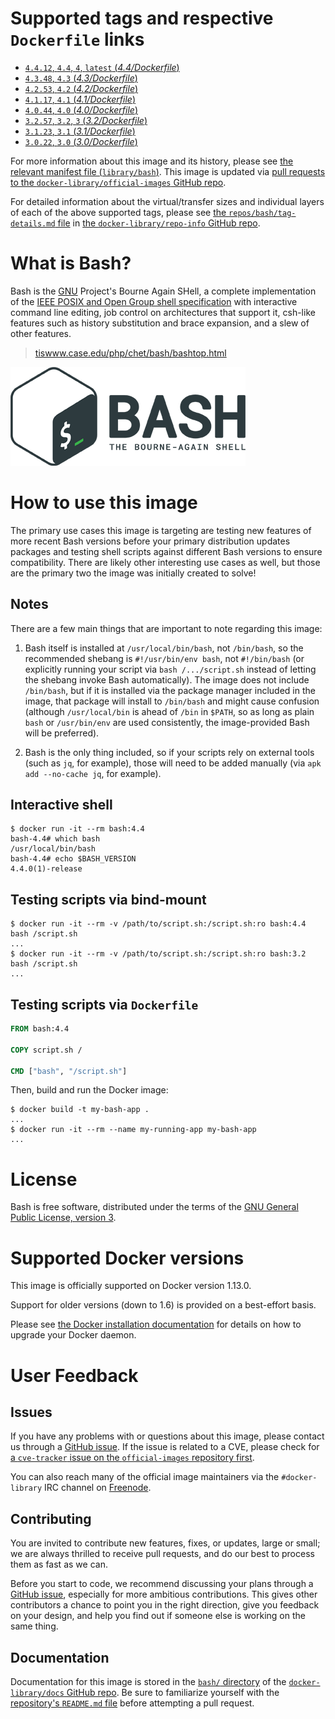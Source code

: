 # Supported tags and respective `Dockerfile` links

-	[`4.4.12`, `4.4`, `4`, `latest` (*4.4/Dockerfile*)](https://github.com/tianon/docker-bash/blob/b95678dfe99c4cdcfb2f197ecad421564f1119d2/4.4/Dockerfile)
-	[`4.3.48`, `4.3` (*4.3/Dockerfile*)](https://github.com/tianon/docker-bash/blob/f9be0e9789a3852ff28b16e3f739df1bb2130377/4.3/Dockerfile)
-	[`4.2.53`, `4.2` (*4.2/Dockerfile*)](https://github.com/tianon/docker-bash/blob/f9be0e9789a3852ff28b16e3f739df1bb2130377/4.2/Dockerfile)
-	[`4.1.17`, `4.1` (*4.1/Dockerfile*)](https://github.com/tianon/docker-bash/blob/f9be0e9789a3852ff28b16e3f739df1bb2130377/4.1/Dockerfile)
-	[`4.0.44`, `4.0` (*4.0/Dockerfile*)](https://github.com/tianon/docker-bash/blob/f9be0e9789a3852ff28b16e3f739df1bb2130377/4.0/Dockerfile)
-	[`3.2.57`, `3.2`, `3` (*3.2/Dockerfile*)](https://github.com/tianon/docker-bash/blob/f9be0e9789a3852ff28b16e3f739df1bb2130377/3.2/Dockerfile)
-	[`3.1.23`, `3.1` (*3.1/Dockerfile*)](https://github.com/tianon/docker-bash/blob/f9be0e9789a3852ff28b16e3f739df1bb2130377/3.1/Dockerfile)
-	[`3.0.22`, `3.0` (*3.0/Dockerfile*)](https://github.com/tianon/docker-bash/blob/f9be0e9789a3852ff28b16e3f739df1bb2130377/3.0/Dockerfile)

For more information about this image and its history, please see [the relevant manifest file (`library/bash`)](https://github.com/docker-library/official-images/blob/master/library/bash). This image is updated via [pull requests to the `docker-library/official-images` GitHub repo](https://github.com/docker-library/official-images/pulls?q=label%3Alibrary%2Fbash).

For detailed information about the virtual/transfer sizes and individual layers of each of the above supported tags, please see [the `repos/bash/tag-details.md` file](https://github.com/docker-library/repo-info/blob/master/repos/bash/tag-details.md) in [the `docker-library/repo-info` GitHub repo](https://github.com/docker-library/repo-info).

# What is Bash?

Bash is the [GNU](http://www.gnu.org/) Project's Bourne Again SHell, a complete implementation of the [IEEE POSIX and Open Group shell specification](http://www.opengroup.org/onlinepubs/9699919799/nfindex.html) with interactive command line editing, job control on architectures that support it, csh-like features such as history substitution and brace expansion, and a slew of other features.

> [tiswww.case.edu/php/chet/bash/bashtop.html](https://tiswww.case.edu/php/chet/bash/bashtop.html)

![logo](https://raw.githubusercontent.com/docker-library/docs/5cb6fef6ed317e5af7e1e14e64c18c2b81657e81/bash/logo.png)

# How to use this image

The primary use cases this image is targeting are testing new features of more recent Bash versions before your primary distribution updates packages and testing shell scripts against different Bash versions to ensure compatibility. There are likely other interesting use cases as well, but those are the primary two the image was initially created to solve!

## Notes

There are a few main things that are important to note regarding this image:

1.	Bash itself is installed at `/usr/local/bin/bash`, not `/bin/bash`, so the recommended shebang is `#!/usr/bin/env bash`, not `#!/bin/bash` (or explicitly running your script via `bash /.../script.sh` instead of letting the shebang invoke Bash automatically). The image does not include `/bin/bash`, but if it is installed via the package manager included in the image, that package will install to `/bin/bash` and might cause confusion (although `/usr/local/bin` is ahead of `/bin` in `$PATH`, so as long as plain `bash` or `/usr/bin/env` are used consistently, the image-provided Bash will be preferred).

2.	Bash is the only thing included, so if your scripts rely on external tools (such as `jq`, for example), those will need to be added manually (via `apk add --no-cache jq`, for example).

## Interactive shell

```console
$ docker run -it --rm bash:4.4
bash-4.4# which bash
/usr/local/bin/bash
bash-4.4# echo $BASH_VERSION
4.4.0(1)-release
```

## Testing scripts via bind-mount

```console
$ docker run -it --rm -v /path/to/script.sh:/script.sh:ro bash:4.4 bash /script.sh
...
$ docker run -it --rm -v /path/to/script.sh:/script.sh:ro bash:3.2 bash /script.sh
...
```

## Testing scripts via `Dockerfile`

```dockerfile
FROM bash:4.4

COPY script.sh /

CMD ["bash", "/script.sh"]
```

Then, build and run the Docker image:

```console
$ docker build -t my-bash-app .
...
$ docker run -it --rm --name my-running-app my-bash-app
...
```

# License

Bash is free software, distributed under the terms of the [GNU General Public License, version 3](http://www.gnu.org/licenses/gpl.html).

# Supported Docker versions

This image is officially supported on Docker version 1.13.0.

Support for older versions (down to 1.6) is provided on a best-effort basis.

Please see [the Docker installation documentation](https://docs.docker.com/installation/) for details on how to upgrade your Docker daemon.

# User Feedback

## Issues

If you have any problems with or questions about this image, please contact us through a [GitHub issue](https://github.com/tianon/docker-bash/issues). If the issue is related to a CVE, please check for [a `cve-tracker` issue on the `official-images` repository first](https://github.com/docker-library/official-images/issues?q=label%3Acve-tracker).

You can also reach many of the official image maintainers via the `#docker-library` IRC channel on [Freenode](https://freenode.net).

## Contributing

You are invited to contribute new features, fixes, or updates, large or small; we are always thrilled to receive pull requests, and do our best to process them as fast as we can.

Before you start to code, we recommend discussing your plans through a [GitHub issue](https://github.com/tianon/docker-bash/issues), especially for more ambitious contributions. This gives other contributors a chance to point you in the right direction, give you feedback on your design, and help you find out if someone else is working on the same thing.

## Documentation

Documentation for this image is stored in the [`bash/` directory](https://github.com/docker-library/docs/tree/master/bash) of the [`docker-library/docs` GitHub repo](https://github.com/docker-library/docs). Be sure to familiarize yourself with the [repository's `README.md` file](https://github.com/docker-library/docs/blob/master/README.md) before attempting a pull request.

